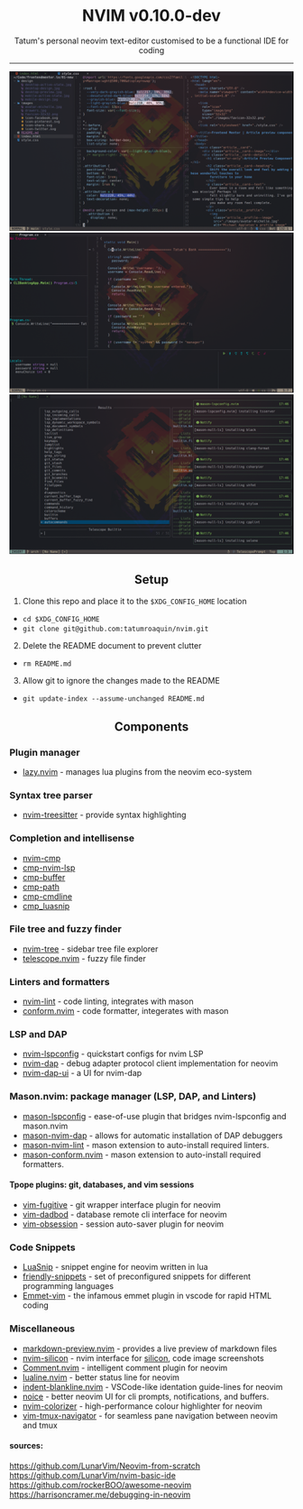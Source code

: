 <h1 align='center'>NVIM v0.10.0-dev</h1>

<div align='center'>
Tatum's personal neovim text-editor customised to be a functional IDE for coding
</div>

<hr />

<div align='center'>
<img src="./images/nvim-tree.png" alt="nvim-tree demo" />
<img src="./images/nvim-dap.png" alt="nvim-dap demo" />
<img src="./images/noice.png" alt="noice demo" />
</div>

<h2 align='center'>Setup</h2>

1. Clone this repo and place it to the `$XDG_CONFIG_HOME` location

* `cd $XDG_CONFIG_HOME`  
* `git clone git@github.com:tatumroaquin/nvim.git`

2. Delete the README document to prevent clutter

* `rm README.md`

3. Allow git to ignore the changes made to the README

* `git update-index --assume-unchanged README.md`

<h2 align='center'>Components</h2>

### Plugin manager
* [lazy.nvim](https://github.com/wbthomason/packer.nvim) - manages lua plugins from the neovim eco-system

### Syntax tree parser
* [nvim-treesitter](https://github.com/nvim-treesitter/nvim-treesitter) - provide syntax highlighting

### Completion and intellisense
* [nvim-cmp](https://github.com/hrsh7th/nvim-cmp)
* [cmp-nvim-lsp](https://github.com/hrsh7th/cmp-nvim-lsp)
* [cmp-buffer](https://github.com/hrsh7th/cmp-buffer)
* [cmp-path](https://github.com/hrsh7th/cmp-path)
* [cmp-cmdline](https://github.com/hrsh7th/cmp-cmdline)
* [cmp_luasnip](https://github.com/saadparwaiz1/cmp_luasnip)

### File tree and fuzzy finder
* [nvim-tree](https://github.com/kyazdani42/nvim-tree.lua) - sidebar tree file explorer
* [telescope.nvim](https://github.com/nvim-telescope/telescope.nvim) - fuzzy file finder

### Linters and formatters
* [nvim-lint](mfussenegger/nvim-lint) - code linting, integrates with mason
* [conform.nvim](https://github.com/stevearc/conform.nvim) - code formatter, integerates with mason

### LSP and DAP
* [nvim-lspconfig](https://github.com/neovim/nvim-lspconfig) - quickstart configs for nvim LSP
* [nvim-dap](https://github.com/mfussenegger/nvim-dap) - debug adapter protocol client implementation for neovim
* [nvim-dap-ui](https://github.com/rcarriga/nvim-dap-ui) - a UI for nvim-dap

### Mason.nvim: package manager (LSP, DAP, and Linters)
* [mason-lspconfig](https://github.com/williamboman/mason-lspconfig) - ease-of-use plugin that bridges nvim-lspconfig and mason.nvim
* [mason-nvim-dap](https://github.com/jay-babu/mason-nvim-dap.nvim) - allows for automatic installation of DAP debuggers
* [mason-nvim-lint](https://github.com/rshkarin/mason-nvim-lint) - mason extension to auto-install required linters.
* [mason-conform.nvim](https://github.com/zapling/mason-conform.nvim) - mason extension to auto-install required formatters.

#### Tpope plugins: git, databases, and vim sessions
* [vim-fugitive](https://github.com/tpope/vim-fugitive) - git wrapper interface plugin for neovim
* [vim-dadbod](https://github.com/tpope/vim-dadbod) - database remote cli interface for neovim
* [vim-obsession](https://github.com/tpope/vim-obsession) - session auto-saver plugin for neovim

### Code Snippets
* [LuaSnip](https://github.com/L3MON4D3/LuaSnip) - snippet engine for neovim written in lua
* [friendly-snippets](https://github.com/rafamadriz/friendly-snippets) - set of preconfigured snippets for different programming languages
* [Emmet-vim](https://github.com/mattn/emmet-vim) - the infamous emmet plugin in vscode for rapid HTML coding

### Miscellaneous
* [markdown-preview.nvim](https://github.com/iamcco/markdown-preview.nvim) - provides a live preview of markdown files
* [nvim-silicon](https://github.com/michaelrommel/nvim-silicon) - nvim interface for [silicon](https://github.com/Aloxaf/silicon), code image screenshots
* [Comment.nvim](https://github.com/numToStr/Comment.nvim) - intelligent comment plugin for neovim
* [lualine.nvim](https://github.com/nvim-lualine/lualine.nvim) - better status line for neovim
* [indent-blankline.nvim](https://github.com/lukas-reineke/indent-blankline.nvim) - VSCode-like identation guide-lines for neovim
* [noice](https://github.com/folke/noice.nvim) - better neovim UI for cli prompts, notifications, and buffers.
* [nvim-colorizer](https://github.com/NvChad/nvim-colorizer.lua) - high-performance colour highlighter for neovim
* [vim-tmux-navigator](https://github.com/christoomey/vim-tmux-navigator) - for seamless pane navigation between neovim and tmux

#### sources:
<https://github.com/LunarVim/Neovim-from-scratch>  
<https://github.com/LunarVim/nvim-basic-ide>  
<https://github.com/rockerBOO/awesome-neovim>  
<https://harrisoncramer.me/debugging-in-neovim>  
